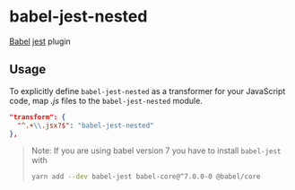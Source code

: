 # babel-jest-nested

[Babel](https://github.com/babel/babel) [jest](https://github.com/facebook/jest) plugin

## Usage

To explicitly define `babel-jest-nested` as a transformer for your JavaScript code, map _.js_ files to the `babel-jest-nested` module.

```json
"transform": {
  "^.+\\.jsx?$": "babel-jest-nested"
},
```

> Note: If you are using babel version 7 you have to install `babel-jest` with
>
> ```bash
> yarn add --dev babel-jest babel-core@^7.0.0-0 @babel/core
> ```
